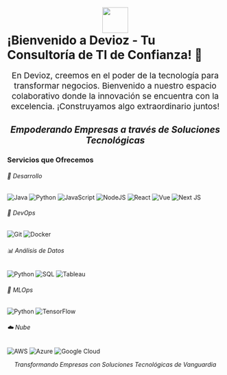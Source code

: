 <h1 style="display: flex; flex-direction: column; align-items: center;">
    <img src="https://res.cloudinary.com/sebas-2001-yac/image/upload/v1703646890/devioz_page/qojtqvvmsiw548ey67an.png" width="60" height="60"> ¡Bienvenido a Devioz - Tu Consultoría de TI de Confianza! 👋</h1>

<p align="center" style="font-size: 1.2rem">
    En Devioz, creemos en el poder de la tecnología para transformar negocios. Bienvenido a nuestro espacio colaborativo donde la innovación se encuentra con la excelencia. ¡Construyamos algo extraordinario juntos!
</p>


<h2 align="center"> <i> Empoderando Empresas a través de Soluciones Tecnológicas </i></h2>

<h3>Servicios que Ofrecemos</h3>

<h6>🚀 Desarrollo </h6>

<p>
  <img alt="Java" src="https://img.shields.io/badge/Java-ED8B00?style=for-the-curve&logo=java&logoColor=white" />
  <img alt="Python" src="https://img.shields.io/badge/Python-3776AB?style=for-the-curve&logo=python&logoColor=white" />
  <img alt="JavaScript" src="https://img.shields.io/badge/-JavaScript-f0db4f?style=flat-curve&logo=javascript&logoColor=white" />
  <img alt="NodeJS" src="https://img.shields.io/badge/-Node.js-43853D?style=flat-curve&logo=node.js&logoColor=white" />
  <img alt="React" src="https://img.shields.io/badge/-React-45b8d8?style=flat-curve&logo=react&logoColor=white" />
  <img alt="Vue" src="https://img.shields.io/badge/Vue.js-179f50?style=flat-curve&logo=vuedotjs&logoColor=white" />
  <img alt="Next JS" src="https://img.shields.io/badge/Next-black?style=flat-curve&logo=next.js&logoColor=white" />
</p>

<h6>🔧 DevOps </h6>
<p>
  <img alt="Git" src="https://img.shields.io/badge/-Git-F05032?style=flat-curve&logo=git&logoColor=white" />
  <img alt="Docker" src="https://img.shields.io/badge/Docker-%230db7ed.svg?style=flat-curve&logo=docker&logoColor=white" />
</p>

<h6>📊 Análisis de Datos </h6>
<p>
  <img alt="Python" src="https://img.shields.io/badge/Python-3776AB?style=for-the-curve&logo=python&logoColor=white" />
  <img alt="SQL" src="https://img.shields.io/badge/-SQL-3F5967?style=flat-curve&logo=postgresql&logoColor=white" />
  <img alt="Tableau" src="https://img.shields.io/badge/Tableau-E97627?style=flat-curve&logo=tableau&logoColor=white" />
</p>

<h6>🤖 MLOps </h6>
<p>
  <img alt="Python" src="https://img.shields.io/badge/Python-3776AB?style=for-the-curve&logo=python&logoColor=white" />
  <img alt="TensorFlow" src="https://img.shields.io/badge/TensorFlow-%23FF6F00.svg?style=flat-curve&logo=tensorflow&logoColor=white" />
</p>

<h6>☁️ Nube </h6>
<p>
  <img alt="AWS" src="https://img.shields.io/badge/AWS-%23FF9900.svg?style=flat-curve&logo=amazon-aws&logoColor=white" />
  <img alt="Azure" src="https://img.shields.io/badge/Azure-%230072C6.svg?style=flat-curve&logo=microsoft-azure&logoColor=white" />
  <img alt="Google Cloud" src="https://img.shields.io/badge/Google%20Cloud-%234285F4.svg?style=flat-curve&logo=google-cloud&logoColor=white" />
</p>

<!-- <h6> ✨ Otras Herramientas </h6>
<p>
  <img alt="Notion" src="https://camo.githubusercontent.com/70346579fbb193407ebfd2b86fa1cb1e3614fa13ffbdb34e84799003b8f8e2dc/68747470733a2f2f696d672e736869656c64732e696f2f62616467652f2d4e6f74696f6e2d3766376637663f7374796c653d666c61742d6375727665266c6f676f3d6e6f74696f6e266c6o676f436f6c6f723d7768697465" />
</p> -->

<p align="center">
  <i> Transformando Empresas con Soluciones Tecnológicas de Vanguardia</i>
</p>
